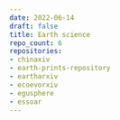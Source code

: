 ```yaml
---
date: 2022-06-14
draft: false
title: Earth science
repo_count: 6
repositories:
- chinaxiv
- earth-prints-repository
- eartharxiv
- ecoevorxiv
- egusphere
- essoar
---
```



